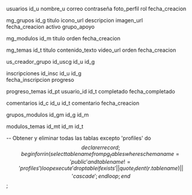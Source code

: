 usuarios
    id_u
    nombre_u
    correo
    contraseña
    foto_perfil
    rol
    fecha_creacion

mg_grupos
    id_g
    titulo
    icono_url 
    descripcion
    imagen_url    
    fecha_creacion
    activo
    grupo_apoyo

mg_modulos
    id_m
    titulo
    orden
    fecha_creacion

mg_temas
    id_t
    titulo
    contenido_texto
    video_url
    orden
    fecha_creacion

us_creador_grupo
    id_uscg
    id_u
    id_g

inscripciones
    id_insc
    id_u
    id_g    
    fecha_inscripcion
    progreso

progreso_temas
    id_pt
    usuario_id
    id_t
    completado
    fecha_completado

comentarios
    id_c
    id_u
    id_t
    comentario
    fecha_creacion

grupos_modulos
    id_gm
    id_g
    id_m

modulos_temas
    id_mt
    id_m
    id_t



-- Obtener y eliminar todas las tablas excepto 'profiles'
do $$
declare
  r record;
begin
  for r in (select tablename from pg_tables where schemaname = 'public' and tablename != 'profiles') loop
    execute 'drop table if exists ' || quote_ident(r.tablename) || ' cascade';
  end loop;
end $$;
